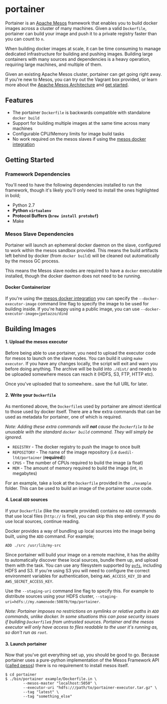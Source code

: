 
# portainer

Portainer is an [Apache Mesos](http://mesos.apache.org) framework that enables you to build docker images across a cluster of many machines. Given a valid `Dockerfile`, portainer can build your image and push it to a private registry faster than you can count to `n`.

When building docker images at scale, it can be time consuming to manage dedicated infrastructure for building and pushing images. Building large containers with many sources and dependencies is a heavy operation, requiring large machines, and multiple of them.

Given an existing Apache Mesos cluster, portainer can get going right away. If you're new to Mesos, you can try out the Vagrant box provided, or learn more about the [Apache Mesos Architecture](http://mesos.apache.org/documentation/latest/mesos-architecture/) and [get started](http://mesos.apache.org/gettingstarted/).

## Features

- The portainer `Dockerfile` is backwards compatible with standalone `docker build`
- Support for building multiple images at the same time across many machines
- Configurable CPU/Memory limits for image build tasks
- No work required on the mesos slaves if using the [mesos docker integration](http://mesos.apache.org/documentation/latest/docker-containerizer/)

## Getting Started

### Framework Dependencies

You'll need to have the following dependencies installed to run the framework, though it's likely you'll only need to install the ones highlighted in bold;

- Python 2.7
- **Python `virtualenv`**
- **Protocol Buffers (`brew install protobuf`)**
- Make

### Mesos Slave Dependencies

Portainer will launch an ephemeral docker daemon on the slave, configured to work within the mesos sandbox provided. This means the build artifacts left behind by docker (from `docker build`) will be cleaned out automatically by the mesos GC process.

This means the Mesos slave nodes are required to have a `docker` executable installed, though the docker daemon does not need to be running.

#### Docker Containerizer

If you're using the [mesos docker integration](http://mesos.apache.org/documentation/latest/docker-containerizer/) you can specify the `--docker-executor-image` command line flag to specify the image to be used for building inside. If you're happy using a public image, you can use `--docker-executor-image=jpetazzo/dind`

## Building Images

#### 1. Upload the mesos executor

Before being able to use portainer, you need to upload the executor code for mesos to launch on the slave nodes. You can build it using `make executor`. If you have any changes locally, the script will exit and warn you before doing anything. The archive will be build into `./dist/` and needs to be uploaded somewhere mesos can reach it (HDFS, S3, FTP, HTTP etc).

Once you've uploaded that to somewhere.. save the full URL for later.

#### 2. Write your `Dockerfile`

As mentioned above, the `Dockerfile`s used by portainer are almost identical to those used by docker itself. There are a few extra commands that can be used as metadata for portainer, one of which is required.

*Note: Adding these extra commands will **not** cause the `Dockerfile` to be unusable with the standard `docker build` command. They will simply be ignored.*

- `REGISTRY` - The docker registry to push the image to once built
- `REPOSITORY` - The name of the image repository (i.e `duedil-ltd/portainer` (**required**))
- `CPUS` - The number of CPUs required to build the image (a float)
- `MEM` - The amount of memory required to build the image (int, in megabytes)

For an example, take a look at the `Dockerfile` provided in the `./example` folder. This can be used to build an image of the portainer source code.

#### 4. Local `ADD` sources

If your `Dockerfile` (like the example provided) contains no `ADD` commands that use local files (`http://` is fine), you can skip this step entirely. If you do use local sources, continue reading.

Docker provides a way of bundling up local sources into the image being built, using the `ADD` command. For example;

```
ADD ./src /usr/lib/my-src
```

Since portainer will build your image on a remote machine, it has the ability to automatically discover these local sources, bundle them up, and upload them with the task. You can use any filesystem supported by [`pyfs`](github.com/duedil-ltd/pyfilesystem), including HDFS and S3. If you're using S3 you will need to configure the correct environment variables for authentication, being `AWS_ACCESS_KEY_ID` and `AWS_SECRET_ACCESS_KEY`.

Use the `--staging-uri` command line flag to specify this. For example to distribute sources using your HDFS cluster, `--staging-uri=hdfs://my.namenode:50070/tmp/portainer`.

*Note: Portainer imposes no restrictions on symlinks or relative paths in `ADD` commands, unlike docker. In some situations this can pose security issues if building `Dockerfile`s from untrusted sources. Portainer and the mesos executor will only have access to files readable to the user it's running as, so don't run as `root`.*

#### 3. Launch portainer

Now that you've got everything set up, you should be good to go. Because portainer uses a pure-python implementation of the Mesos Framework API ([called pesos](http://github.com/wickman/pesos)) there is no requirement to install mesos itself.

```
$ cd portainer
$ ./bin/portainer example/Dockerfile.in \
        --mesos-master "localhost:5050" \
        --executor-uri "hdfs:///path/to/portainer-executor.tar.gz" \
        --tag "latest" \
        --tag "something_else"
```
